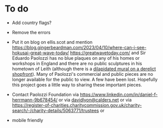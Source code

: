 # To do
* Add country flags?
* Remove the errors



* Put it on blog on ellis.scot and mention https://blog.gingerbeardman.com/2023/04/10/where-can-i-see-hokusai-great-wave-today/ https://greatwavetoday.com/ and Sir Eduardo Paolozzi has no blue plaques on any of his homes or workshops in England and there are no public sculptures in his hometown of Leith (although there is a [dilapidated mural on a derelict shopfront](https://www.google.co.uk/maps/@55.9745287,-3.1720477,3a,75y,280.08h,86.26t/data=!3m6!1e1!3m4!1s8bH84dQUMpJosIN9GkuKDA!2e0!7i16384!8i8192?coh=205409&entry=ttu)). Many of Paolozzi's commercial and public pieces are no longer available for the public to view. A few have been lost. Hopefully this project goes a little way to sharing these important pieces.




* Contact Paolozzi Foundation via https://www.linkedin.com/in/daniel-f-herrmann-9b678454/ or via davidlyon@calders.net or via https://register-of-charities.charitycommission.gov.uk/charity-search/-/charity-details/5063771/trustees or 

* mobile friendly
